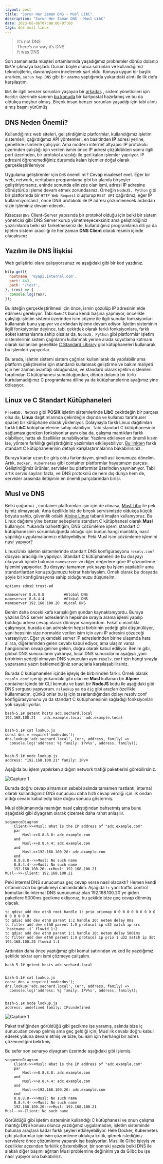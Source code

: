 ```yaml
---
layout: post
title: "Sorun Her Zaman DNS - Musl LibC"
description: "Sorun Her Zaman DNS - Musl LibC"
date: 2023-06-06T07:00:00-07:00
tags: dns musl linux
---
```


> It’s not DNS  
There’s no way it’s DNS  
It was DNS  

Son zamanlarda müşteri ortamlarında yaşadığımız problemler dönüp dolanıp `DNS`'e çıkmaya
başladı. Durum böyle olunca sorunları ve kullandığımız teknolojilerin, davranışlarını incelemek şart oldu.
Konuya uygun bir başlık ararken, `sorun hep DNS` gibi bir arama yaptığımda yukarıdaki alıntı ile ilk defa karşılaştım.

`DNS` ile ilgili benzer sorunları yaşayan bir [arkadaş](https://twitter.com/broskiFGC/status/1298385922791276551?lang=en) , sistem yöneticileri için `Reddit` üzerinde sanırım [bu konuda](https://www.reddit.com/r/sysadmin/comments/4oj7pv/network_solutions_haiku/) bir 
kartpostal hazırlamış ve bu da oldukça meşhur olmuş. Birçok insan benzer sorunları yaşadığı için tabi alıntı almış başını yürümüş

## DNS Neden Önemli?

Kullandığımız web siteleri, geliştirdiğimiz platformlar, kullandığımız işletim sistemleri, çağırdığımız API yöntemleri, en basitinden
__IP__ adresi yerine, genellikle isimlerle çalışıyor. Ama modern internet altyapısı IP protokolü üzerinden çalıştığı için
verilen ismin önce IP adresi çözüldükten sonra ilgili port üzerinden, bir protokol aracılığı ile geri kalan işlemler yapılıyor.
IP adresini öğrenemediğiniz durumda kalan işlemler doğal olarak gerçekleştirilemiyor.

Uygulama geliştirenler için `DNS` önemli mi? Cevap maalesef evet. Eğer bir web, network, veritabanı programlama gibi bir alanda birşeyler geliştiriyorsanız,
eninde sonunda elinizde olan ismi, adresi IP adresine dönüştürüp işleme devam etmek zorundasınız. Örneğin `NodeJS, Python` gibi bir platformda bir `HTTP Web Request`
oluşturup `REST API` çağırdınız, eğer IP kullanmıyorsanız, önce DNS protokolü ile IP adresi çözümlenecek ardından sizin işleminiz devam edecek.

Kısacası `DNS` Client-Server yapısında bir protokol olduğu için belki bir sistem yöneticisi gibi DNS Server kurup yönetmeyeceksiniz ama geliştirdiğiniz yazılımlarda 
belki siz farketmeseniz de, kullandığınız programlama dili ya da işletim sistemi aracılığı ile her zaman __DNS Client__ olarak resmin içinde olacaksınız.

## Yazılım ile DNS İlişkisi

Web geliştirici olara çalışıyorsunuz ve aşağıdaki gibi bir kod yazdınız.

```javascript
http.get({
  hostname: 'myapi.internal.com',
  port: 443,
  path: '/test',
}, (res) => {
  console.log(res);
});
```

Bu isteğin gerçekleştirilmesi için önce, ismin çözülüp IP adresinin elde edilmesi gerekiyor. Tabi `NodeJS` bunu kendi başına yapmıyor, öncelikle 
çalıştığı işletim sistemi üzerinden isim çözme ile ilgili sunular fonksiyonları kullanarak bunu yapıyor ve ardından işleme devam ediyor. 
İşletim sisteminin ilgili fonksiyonlar deyince, tabi çekirdek olarak farklı fonksiyonlara, farklı soket katmanlarına sahip olsalar da, `NodeJS, Python` gibi
platformlar işletim sistemlerinin sistem çağrılarını kullanmak yerine arada soyutlama katmanı olarak kullanılan genellikle [C Standard Library](https://en.wikipedia.org/wiki/C_standard_library) gibi kütüphaneleri kullanarak bu işlemleri yapıyorlar.

Bu arada, işletim sistemi sistem çağrıları kullanılarak da yapılabilir ama platform geliştirenler için standardı kullanmak geliştirme ve bakım maliyeti için her zaman avantajlı olduğundan,
ve standard olarak işletim sistemleri tarafından C kütüphanesi sunulduğundan, dönüp dolanıp bir türlü kurtulamadığımız C programlama diline ya da kütüphanelerine ayağımız yine dolaşıyor. 
## Linux ve C Standart Kütüphaneleri

`FreeBSD, NetBSD` gibi __POSIX__ işletim sistemlerinde __LibC__ çekirdeğin bir parçası olsa da, __Linux__ dağıtımlarında çekirdeğin dışında ve kullanıcı tarafı(user space) bir
kütüphane olarak yükleniyor. Dolayısıyla farklı Linux dağıtımları farklı __LibC__ kütüphanelerine sahip olabiliyor. Tabi standart C kütüphanesinin sağlaması gereken
fonksiyonlar aynı olsa da, çalışma mantıkları farklı olabiliyor, hatta ek özellikler sunabiliyorlar. Yazılımı etkileyen en önemli kısım ise, yöntem farklılığı 
geliştirdiğiniz yazılımları etkileyebiliyor. [Bu linkten](https://www.etalabs.net/compare_libcs.html) farklı standart C kütüphanelerinin detaylı karşılaştırmalarına bakabilirsiniz.

Buraya kadar uzun bir giriş oldu farkındayım, şimdi asıl konumuza dönelim. Artık, `Docker, Kubernetes` gibi container platformlar hayatımızın parçası.
Geliştirdiğimiz ürünler, servisler bu platformlar üzerinden yayınlanıyor. Tabi artık servis sayıları fazla, ve DNS protokolü de hem dış
dünya hem de, servisler arasında iletişimin en önemli parçalarından birisi. 

## Musl ve DNS

Belki çoğumuz , container platformları işin için de olmasa, [Musl Libc](https://musl.libc.org/) ile pek işimiz olmayacak. Ama özellikle biz de birçok servisimizde
oldukça küçük boyuta sahip, güvenlik odaklı [Alpine Linux](https://www.alpinelinux.org/) tabanlı imajları kullanıyoruz. Bu Linux dağıtımı yine benzer
sebeplerle standart C kütüphanesi olarak __Musl__ kullanıyor. Yukarıda bahsettiğim, DNS çözümleme işlemi standart C kütüphanesinin sorumluluğunda olduğu için
bunun hangi mantıkta, nasıl yapıldığı uygulamalarımızı etkileyebiliyor. Peki Musl isim çözümleme işlemini nasıl yapıyor?

Linux/Unix işletim sistemlerinde standart DNS konfigürasyonu `resolv.conf` dosyası aracılığı ile yapılıyor. Standart C kütüphaneleri de bu dosyayı okuyarak içinde bulunan
`nameserver` ve diğer değerlere göre IP çözümleme işlemini yapıyorlar. Bu dosyayı tamamen yok sayıp bu işlem yapılabilir ama standartlardan konuştuğumuzu tekrar hatırlayalım.
Örnek olarak bu dosyada şöyle bir konfigürasyona sahip olduğumuzu düşünelim.

```
options edns0 trust-ad

nameserver 8.8.8.8         #Global DNS
nameserver 8.8.4.4         #Global DNS
nameserver 192.168.100.20  #Local DNS
```

Benim daha önceki kafa karışıklığım şundan kaynaklanıyordu. Buraya yazılan DNS server adreslerinin hepsinde sırayla arama işlemi yapılıp bulduğu adresi cevap olarak dönüyor sanıyordum.
Fakat o mantıkla çalışmıyor, burada olan adreslerin hepsi birbirinin yedeği gibi düşünülüyor, yani hepsinin size normalde verilen isim için aynı IP adresini çözeceği varsayılıyor.
Eğer yukarıdaki server IP adreslerinden birine ulaşımda hata alırsa, diğerlerinden gelen cevabı kabul ediyor, ama ulaşım varsa hangisinden cevap gelirse gelsin, doğru olarak kabul ediliyor.
Benim gibi, global DNS sunucularını yukarıya, local DNS sunucularını aşağıya ,yani birbirinin yedeği olmayan DNS sunucuları aynı `resolv.conf` için hangi sırayla yazarsanız yazın beklemediğiniz sonuçlarla karşılaşabilirsiniz.

Burada C kütüphaneleri içinde işleyiş de birbirinden farklı. Örnek olarak `resolv.conf` içeriği yukarıdaki gibi olan ve __Musl__ kullanan bir __Alpine__ container içinde bir CLI komutu ve basit bir __NodeJS__ kodu ile aşağıdaki gibi DNS sorgusu yapıyorum.
`nslookup` ya da `dig` gibi araçları özellikle kullanmadım, çünkü onlar bu iş için tasarlandığından dolayı resolv.conf konfigürasyonunu ya da standart C kütüphanesinin sağladığı fonksiyonları
yok sayabiliyorlar. 

```
bash-5.1# getent hosts adc.sechard.local
192.168.100.21    adc.example.local  adc.example.local


bash-5.1# cat lookup.js
const dns = require('node:dns');
dns.lookup('adc.sechard.local', (err, address, family) =>
  console.log('address: %j family: IPv%s', address, family));
  
  
bash-5.1# node lookup.js
address: "192.168.100.21" family: IPv4
```

Aşağıda bu işlem yapılırken aldığım network trafiği paketlerini görebilirsiniz.

![Capture 1](/img/musldns/musl-dns1.png)

Burada doğru cevap almamızın sebebi aslında tamamen rastlantı, internal olarak kullandığımız DNS sunucusu daha hızlı cevap verdiği için ilk ondan aldığı cevabı kabul edip bize doğru sonucu göstermiş.

Musl [dökümanında](https://wiki.musl-libc.org/functional-differences-from-glibc.html#Name-Resolver/DNS) mantığın nasıl çalıştığından bahsetmiş
ama bunu aşağıdaki gibi diyagram olarak çizersek daha rahat anlaşılır. 

```mermaid
sequenceDiagram
    Client->>+Musl: What is the IP address of "adc.example.com"
    par 
        Musl->>8.8.8.8: adc.example.com
    and 
        Musl->>8.8.4.4: adc.example.com
    and 
        Musl->>192.168.100.20: adc.example.com
    end    
    8.8.8.8-->>Musl: No such name
    8.8.4.4-->>Musl: No such name
    192.168.100.20-->>Musl: 192.168.100.21
Musl-->>-Client: 192.168.100.21
```


Peki internal DNS sunucumuz geç cevap verse nasıl olacaktı? Hemen kendi ortamımızda bu gecikmeyi canlandıralım. Aşağıda `tc` yani traffic control komutları ile
internal DNS sunucumuz olan 192.168.100.20'ye giden paketlere 5000ms gecikme ekliyoruz, bu şekilde bize geç cevap dönmüş olacak.

```
tc qdisc add dev eth0 root handle 1: prio priomap 0 0 0 0 0 0 0 0 0 0 0 0 0 0 0 0
tc qdisc add dev eth0 parent 1:2 handle 20: netem delay 0ms
tc filter add dev eth0 parent 1:0 protocol ip u32 match ip src `hostname -i` flowid 1:2
tc qdisc add dev eth0 parent 1:1 handle 10: netem delay 5001ms
tc filter add dev eth0 parent 1:0 protocol ip prio 1 u32 match ip dst 192.168.100.20 flowid 1:1
```

Ardından daha önce yaptığımız gibi komut satırından ve kod ile yazdığımız şekilde tekrar aynı ismi çözmeye çalışalım.


```
bash-5.1# getent hosts adc.sechard.local


bash-5.1# cat lookup.js
const dns = require('node:dns');
dns.lookup('adc.sechard.local', (err, address, family) =>
  console.log('address: %j family: IPv%s', address, family));


bash-5.1# node lookup.js
address: undefined family: IPvundefined
```

![Capture 1](/img/musldns/musl-dns2.png)

Paket trafiğinden görüldüğü gibi gecikme işe yaramış, aslında bize iç sunucudan cevap gelmiş ama geç geldiği için, Musl ilk cevabı doğru kabul ederek yoluna devam etmiş ve bize, bu isim için herhangi bir adres çözemediğini belirtmiş.

Bu sefer son senaryo diyagram üzerinde aşağıdaki gibi işlemiş.


```mermaid
sequenceDiagram
    Client->>+Musl: What is the IP address of "adc.example.com"
    par 
        Musl->>8.8.8.8: adc.example.com
    and 
        Musl->>8.8.4.4: adc.example.com
    and 
        Musl->>192.168.100.20: adc.example.com
    end    
    8.8.8.8-->>Musl: No such name
    8.8.4.4-->>Musl: No such name
    192.168.100.20-->>Musl: 192.168.100.21
Musl-->>-Client: No such name
```

Görüldüğü gibi işletim sisteminin kullandığı C kütüphanesi ve onun çalışma mantığı DNS konusu olunca yazdığımız uygulamadan, işletim sisteminde bulunan araçlara kadar farklı şeyleri etkileyebiliyor.
Hele Docker, Kubernetes gibi platformlar için isim çözümleme oldukça kritik, gitmek istediğiniz servislere önce çözümleme yaparak işe başlıyorlar. Musl ile Glibc işleyiş ve özellikler açısından farklılık gösterebiliyor, bir sonraki yazıda
belki DNS ile alakalı diğer başımı ağrıtan Musl problemine değinirim ya da Glibc bu işe nasıl yapıyor ona bakabiliriz.

